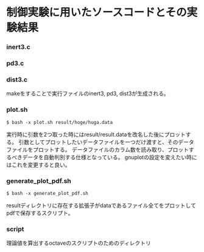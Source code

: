 # 制御実験に用いたソースコードとその実験結果
### inert3.c
### pd3.c
### dist3.c
makeをすることで実行ファイルのinert3, pd3, dist3が生成される。

### plot.sh
```
$ bash -x plot.sh result/hoge/huga.data
```
実行時に引数を2つ取った時にはresult/result.dataを改名した後にプロットする。
引数としてプロットしたいデータファイルを一つだけ渡すと、そのデータファイルをプロットする。
データファイルのカラム数を読み取り、プロットするべきデータを自動判別する仕様となっている。
gnuplotの設定を変えたい時にはこれを変更すると良い。

### generate_plot_pdf.sh
```
$ bash -x generate_plot_pdf.sh
```
resultディレクトリに存在する拡張子がdataであるファイル全てをプロットしてpdfで保存するスクリプト。

### script
理論値を算出するoctaveのスクリプトのためのディレクトリ 